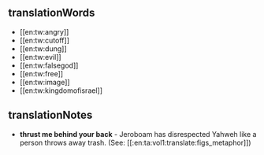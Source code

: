## translationWords

* [[en:tw:angry]]
* [[en:tw:cutoff]]
* [[en:tw:dung]]
* [[en:tw:evil]]
* [[en:tw:falsegod]]
* [[en:tw:free]]
* [[en:tw:image]]
* [[en:tw:kingdomofisrael]]

## translationNotes

* **thrust me behind your back** - Jeroboam has disrespected Yahweh like a person throws away trash. (See: [[:en:ta:vol1:translate:figs_metaphor]])

